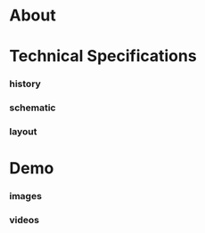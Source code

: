 # About

# Technical Specifications
### history
### schematic
### layout

# Demo
### images
### videos